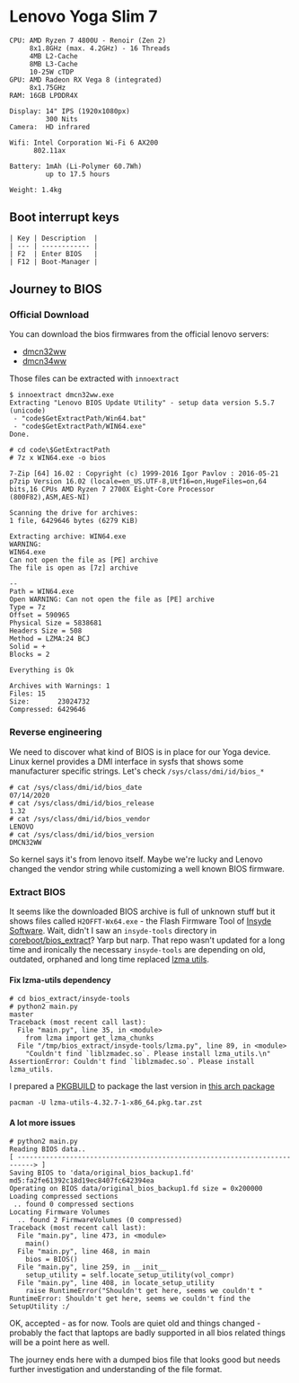 # Lenovo Yoga Slim 7

    CPU: AMD Ryzen 7 4800U - Renoir (Zen 2)
         8x1.8GHz (max. 4.2GHz) - 16 Threads
         4MB L2-Cache
         8MB L3-Cache
         10-25W cTDP
    GPU: AMD Radeon RX Vega 8 (integrated)
         8x1.75GHz
    RAM: 16GB LPDDR4X

    Display: 14" IPS (1920x1080px)
             300 Nits
    Camera:  HD infrared

    Wifi: Intel Corporation Wi-Fi 6 AX200
          802.11ax

    Battery: 1mAh (Li-Polymer 60.7Wh)
             up to 17.5 hours

    Weight: 1.4kg

## Boot interrupt keys

    | Key | Description  |
    | --- | ------------ |
    | F2  | Enter BIOS   |
    | F12 | Boot-Manager |

## Journey to BIOS

### Official Download

You can download the bios firmwares from the official lenovo servers:

 - [dmcn32ww](https://download.lenovo.com/consumer/mobiles/dmcn32ww.exe)
 - [dmcn34ww](https://download.lenovo.com/consumer/mobiles/dmcn34ww.exe)

Those files can be extracted with `innoextract`

    $ innoextract dmcn32ww.exe 
    Extracting "Lenovo BIOS Update Utility" - setup data version 5.5.7 (unicode)
     - "code$GetExtractPath/Win64.bat"
     - "code$GetExtractPath/WIN64.exe"
    Done.

    # cd code\$GetExtractPath 
    # 7z x WIN64.exe -o bios
    
    7-Zip [64] 16.02 : Copyright (c) 1999-2016 Igor Pavlov : 2016-05-21
    p7zip Version 16.02 (locale=en_US.UTF-8,Utf16=on,HugeFiles=on,64 bits,16 CPUs AMD Ryzen 7 2700X Eight-Core Processor          (800F82),ASM,AES-NI)
    
    Scanning the drive for archives:
    1 file, 6429646 bytes (6279 KiB)
    
    Extracting archive: WIN64.exe
    WARNING:
    WIN64.exe
    Can not open the file as [PE] archive
    The file is open as [7z] archive
    
    --
    Path = WIN64.exe
    Open WARNING: Can not open the file as [PE] archive
    Type = 7z
    Offset = 590965
    Physical Size = 5838681
    Headers Size = 508
    Method = LZMA:24 BCJ
    Solid = +
    Blocks = 2
    
    Everything is Ok    
    
    Archives with Warnings: 1
    Files: 15
    Size:       23024732
    Compressed: 6429646

### Reverse engineering

We need to discover what kind of BIOS is in place for our Yoga device.
Linux kernel provides a DMI interface in sysfs that shows some manufacturer specific strings.
Let's check `/sys/class/dmi/id/bios_*`

    # cat /sys/class/dmi/id/bios_date 
    07/14/2020
    # cat /sys/class/dmi/id/bios_release 
    1.32
    # cat /sys/class/dmi/id/bios_vendor 
    LENOVO
    # cat /sys/class/dmi/id/bios_version 
    DMCN32WW

So kernel says it's from lenovo itself. Maybe we're lucky and Lenovo changed the vendor string while customizing a well known BIOS firmware.

### Extract BIOS

It seems like the downloaded BIOS archive is full of unknown stuff but it shows files called `H2OFFT-Wx64.exe` - the Flash Firmware Tool of [Insyde Software](https://en.wikipedia.org/wiki/Insyde_Software).
Wait, didn't I saw an `insyde-tools` directory in [coreboot/bios_extract](https://github.com/coreboot/bios_extract)? Yarp but narp.
That repo wasn't updated for a long time and ironically the necessary `insyde-tools` are depending on old, outdated, orphaned and long time replaced [lzma utils](https://tukaani.org/lzma/).

#### Fix lzma-utils dependency

    # cd bios_extract/insyde-tools
    # python2 main.py                                                                                                                                                                                                     master
    Traceback (most recent call last):
      File "main.py", line 35, in <module>
        from lzma import get_lzma_chunks
      File "/tmp/bios_extract/insyde-tools/lzma.py", line 89, in <module>
        "Couldn't find `liblzmadec.so`. Please install lzma_utils.\n"
    AssertionError: Couldn't find `liblzmadec.so`. Please install lzma_utils.

I prepared a [PKGBUILD](../../distfiles/lzma-utils/PKGBUILD) to package the last version in [this arch package](../../distfiles/lzma-utils/lzma-utils-4.32.7-1-x86_64.pkg.tar.zst)

    pacman -U lzma-utils-4.32.7-1-x86_64.pkg.tar.zst

#### A lot more issues

    # python2 main.py 
    Reading BIOS data..
    [ --------------------------------------------------------------------------> ] 
    Saving BIOS to 'data/original_bios_backup1.fd' md5:fa2fe61392c18d19ec8407fc642394ea
    Operating on BIOS data/original_bios_backup1.fd size = 0x200000
    Loading compressed sections
     .. found 0 compressed sections
    Locating Firmware Volumes
      .. found 2 FirmwareVolumes (0 compressed)
    Traceback (most recent call last):
      File "main.py", line 473, in <module>
        main()
      File "main.py", line 468, in main
        bios = BIOS()
      File "main.py", line 259, in __init__
        setup_utility = self.locate_setup_utility(vol_compr)
      File "main.py", line 408, in locate_setup_utility
        raise RuntimeError("Shouldn't get here, seems we couldn't "
    RuntimeError: Shouldn't get here, seems we couldn't find the SetupUtility :/

OK, accepted - as for now. Tools are quiet old and things changed - probably the fact that laptops are badly supported in all bios related things
will be a point here as well.

The journey ends here with a dumped bios file that looks good but needs further investigation and understanding of the file format.
